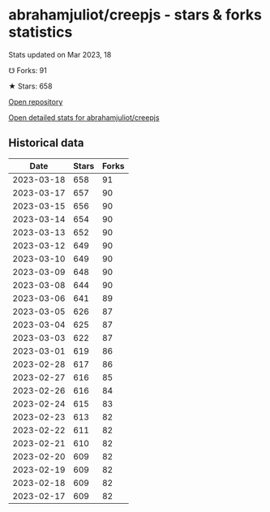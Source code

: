 # abrahamjuliot/creepjs - stars & forks statistics

Stats updated on Mar 2023, 18

☋ Forks: 91

★ Stars: 658

[Open repository](https://github.com/abrahamjuliot/creepjs)

[Open detailed stats for abrahamjuliot/creepjs](https://reviewgithub.com/rep/abrahamjuliot/creepjs)

## Historical data
| Date | Stars | Forks |
|------|-------|-------|
| 2023-03-18 | 658 | 91 | 
| 2023-03-17 | 657 | 90 | 
| 2023-03-15 | 656 | 90 | 
| 2023-03-14 | 654 | 90 | 
| 2023-03-13 | 652 | 90 | 
| 2023-03-12 | 649 | 90 | 
| 2023-03-10 | 649 | 90 | 
| 2023-03-09 | 648 | 90 | 
| 2023-03-08 | 644 | 90 | 
| 2023-03-06 | 641 | 89 | 
| 2023-03-05 | 626 | 87 | 
| 2023-03-04 | 625 | 87 | 
| 2023-03-03 | 622 | 87 | 
| 2023-03-01 | 619 | 86 | 
| 2023-02-28 | 617 | 86 | 
| 2023-02-27 | 616 | 85 | 
| 2023-02-26 | 616 | 84 | 
| 2023-02-24 | 615 | 83 | 
| 2023-02-23 | 613 | 82 | 
| 2023-02-22 | 611 | 82 | 
| 2023-02-21 | 610 | 82 | 
| 2023-02-20 | 609 | 82 | 
| 2023-02-19 | 609 | 82 | 
| 2023-02-18 | 609 | 82 | 
| 2023-02-17 | 609 | 82 | 

